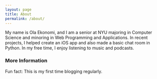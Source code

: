```yaml
---
layout: page
title: About
permalink: /about/
---
```


My name is Ola Ekonomi, and I am a senior at NYU majoring in Computer Science and minoring in Web Programming and Applications. In recent projects, I helped create an iOS app and also made a basic chat room in Python. In my free time, I enjoy listening to music and podcasts.

### More Information

Fun fact: This is my first time blogging regularly.

